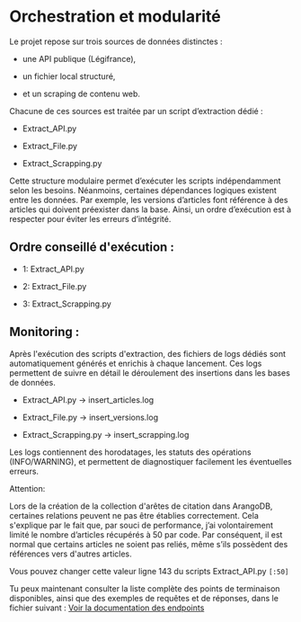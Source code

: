 # Orchestration et modularité

Le projet repose sur trois sources de données distinctes :

- une API publique (Légifrance),

- un fichier local structuré,

- et un scraping de contenu web.

Chacune de ces sources est traitée par un script d’extraction dédié :

- Extract_API.py

- Extract_File.py

- Extract_Scrapping.py

Cette structure modulaire permet d’exécuter les scripts indépendamment selon les besoins.
Néanmoins, certaines dépendances logiques existent entre les données. Par exemple, les versions d’articles font référence à des articles qui doivent préexister dans la base.
Ainsi, un ordre d’exécution est à respecter pour éviter les erreurs d’intégrité.

## Ordre conseillé d'exécution :

- 1: Extract_API.py

- 2: Extract_File.py

- 3: Extract_Scrapping.py

## Monitoring :

Après l'exécution des scripts d'extraction, des fichiers de logs dédiés sont automatiquement générés et enrichis à chaque lancement. Ces logs permettent de suivre en détail le déroulement des insertions dans les bases de données.

- Extract_API.py -> insert_articles.log

- Extract_File.py -> insert_versions.log

- Extract_Scrapping.py -> insert_scrapping.log

 Les logs contiennent des horodatages, les statuts des opérations (INFO/WARNING), et permettent de diagnostiquer facilement les éventuelles erreurs.

Attention: 

Lors de la création de la collection d'arêtes de citation dans ArangoDB, certaines relations peuvent ne pas être établies correctement. Cela s'explique par le fait que, par souci de performance, j’ai volontairement limité le nombre d’articles récupérés à 50 par code.
Par conséquent, il est normal que certains articles ne soient pas reliés, même s’ils possèdent des références vers d'autres articles.

Vous pouvez changer cette valeur ligne 143 du scripts Extract_API.py  `[:50]`


Tu peux maintenant consulter la liste complète des points de terminaison disponibles, ainsi que des exemples de requêtes et de réponses, dans le fichier suivant : [Voir la documentation des endpoints](api_endpoints.md)
